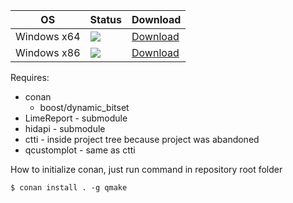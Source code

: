 | OS | Status | Download |
|----------|--------|----------|
| Windows x64 | [![](http://172.16.31.73:27015/app/rest/builds/buildType:AVMService_CiAVMServiceWindowsBuild_BuildX64/statusIcon.svg)](http://172.16.31.73:27015/buildConfiguration/AVMService_CiAVMServiceWindowsBuild_BuildX64) | [Download](file://///Fserver/av-tuk/SOFT/AVTUK-S/CI/) |
| Windows x86 | [![](http://172.16.31.73:27015/app/rest/builds/buildType:AVMService_CiAVMServiceWindowsBuild_BuildX86/statusIcon.svg)](http://172.16.31.73:27015/buildConfiguration/AVMService_CiAVMServiceWindowsBuild_BuildX86) | [Download](file://///Fserver/av-tuk/SOFT/AVTUK-S/CI/) |



Requires:  

* conan
  * boost/dynamic_bitset
* LimeReport - submodule
* hidapi - submodule
* ctti - inside project tree because project was abandoned
* qcustomplot - same as ctti

How to initialize conan, just run command in repository root folder

```
$ conan install . -g qmake
```

